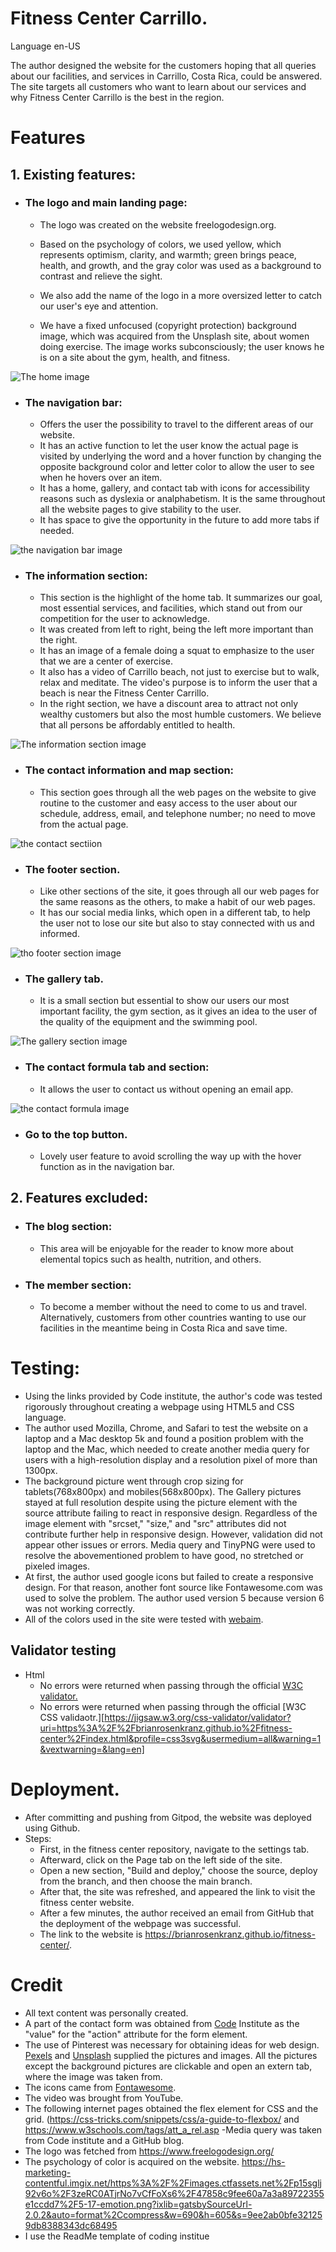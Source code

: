 # Fitness Center Carrillo.

Language en-US

The author designed the website for the customers hoping that all queries about our facilities, and services in Carrillo, Costa Rica, could be answered. The site targets all customers who want to learn about our services and why Fitness Center Carrillo is the best in the region.
# Features
## 1. Existing features:


+   ### The logo and main landing page:

    - The logo was created on the website freelogodesign.org. 
    - Based on the psychology of colors, we used yellow, which represents optimism, clarity, and warmth; green brings peace, health, and growth, and the gray color was used as a background to contrast and relieve the sight. 

    - We also add the name of the logo in a more oversized letter to catch our user's eye and attention. 
    - We have a fixed unfocused (copyright protection) background image, which was acquired from the Unsplash site, about women doing exercise. The image works subconsciously; the user knows he is on a site about the gym, health, and fitness.

![The home image](assets/images/home.png)

+   ### The navigation bar:
    - Offers the user the possibility to travel to the different areas of our website. 
    - It has an active function to let the user know the actual page is visited by underlying the word and a hover function by changing the opposite background color and letter color to allow the user to see when he hovers over an item.
    - It has a home, gallery, and contact tab with icons for accessibility reasons such as dyslexia or analphabetism. It is the same throughout all the website pages to give stability to the user.
    - It has space to give the opportunity in the future to add more tabs if needed.

![the navigation bar image](assets/images/navigation-bar.png)

+   ### The information section:
    - This section is the highlight of the home tab. It summarizes our goal, most essential services, and facilities, which stand out from our competition for the user to acknowledge.
    - It was created from left to right, being the left more important than the right.
    - It has an image of a female doing a squat to emphasize to the user that we are a center of exercise. 
    - It also has a video of Carrillo beach, not just to exercise but to walk, relax and meditate. The video's purpose is to inform the user that a beach is near the Fitness Center Carrillo.
    - In the right section, we have a discount area to attract not only wealthy customers but also the most humble customers. We believe that all persons be affordably entitled to health.           

![The information section image](assets/images/info-section.png)

+   ### The contact information and map section:
    - This section goes through all the web pages on the website to give routine to the customer and easy access to the user about our schedule, address, email, and telephone number; no need to move from the actual page.

![the contact sectiion](assets/images/contact.png)

+   ### The footer section.
    - Like other sections of the site, it goes through all our web pages for the same reasons as the others, to make a habit of our web pages.
    - It has our social media links, which open in a different tab, to help the user not to lose our site but also to stay connected with us and informed.

![tho footer section image](assets/images/footer.png)

+   ### The gallery tab.
    - It is a small section but essential to show our users our most important facility, the gym section, as it gives an idea to the user of the quality of the equipment and the swimming pool.

![The gallery section image](assets/images/gallery.jpg)

+   ### The contact formula tab and section:
    - It allows the user to contact us without opening an email app. 

![the contact formula image](assets/images/contact-form.png)

+   ### Go to the top button. 
    - Lovely user feature to avoid scrolling the way up with the hover function as in the navigation bar.

## 2. Features excluded: 
 - ### The blog section: 
    - This area will be enjoyable for the reader to know more about elemental topics such as health, nutrition, and others.
 - ### The member section:
    - To become a member without the need to come to us and travel. Alternatively, customers from other countries wanting to use our facilities in the meantime being in Costa Rica and save time.
# Testing:
   - Using the links provided by Code institute, the author's code was tested rigorously throughout creating a webpage using HTML5 and CSS language. 
   - The author used Mozilla, Chrome, and Safari to test the website on a laptop and a Mac desktop 5k and found a position problem with the laptop and the Mac, which needed to create another media query for users with a high-resolution display and a resolution pixel of more than 1300px. 
 - The background picture went through crop sizing for tablets(768x800px) and mobiles(568x800px). The Gallery pictures stayed at full resolution despite using the picture element with the source attribute failing to react in responsive design. Regardless of the image element with "srcset," "size," and "src" attributes did not contribute further help in responsive design. However, validation did not appear other issues or errors. Media query and TinyPNG were used to resolve the abovementioned problem to have good, no stretched or pixeled images.
 - At first, the author used google icons but failed to create a responsive design. For that reason, another font source like Fontawesome.com was used to solve the problem. The author used version 5 because version 6 was not working correctly.
  - All of the colors used in the site were tested with [webaim](https://webaim.org/resources/contrastchecker/).
## Validator testing
- Html
    + No errors were returned when passing through the official [W3C validator.](https://validator.w3.org/nu/?showsource=yes&doc=https%3A%2F%2Fbrianrosenkranz.github.io%2Ffitness-center%2F)
    + No errors were returned when passing through the official [W3C CSS validaotr.][https://jigsaw.w3.org/css-validator/validator?uri=https%3A%2F%2Fbrianrosenkranz.github.io%2Ffitness-center%2Findex.html&profile=css3svg&usermedium=all&warning=1&vextwarning=&lang=en]
# Deployment.

- After committing and pushing from Gitpod, the website was deployed using Github.
- Steps:
    - First, in the fitness center repository, navigate to the settings tab. 
    - Afterward, click on the Page tab on the left side of the site. 
    - Open a new section, "Build and deploy," choose the source, deploy from the branch, and then choose the main branch. 
    - After that, the site was refreshed, and appeared the link to visit the fitness center website. 
    - After a few minutes, the author received an email from GitHub that the deployment of the webpage was successful.
    - The link to the website is https://brianrosenkranz.github.io/fitness-center/.

# Credit
- All text content was personally created. 
- A part of the contact form was obtained from [Code]((https://formdump.codeinstitute.net)) Institute as the "value" for the "action" attribute for the form element.
- The use of Pinterest was necessary for obtaining ideas for web design.
[Pexels](https://www.pexels.com/@brian-mora-rosenkranz-394880008/?nc=) and [Unsplash]( https://unsplash.com/) supplied the pictures and images. All the pictures except the background pictures are clickable and open an extern tab, where the image was taken from.
- The icons came from [Fontawesome](https://fontawesome.com/).
- The video was brought from YouTube.
- The following internet pages obtained the flex element for CSS and the grid. (https://css-tricks.com/snippets/css/a-guide-to-flexbox/ and https://www.w3schools.com/tags/att_a_rel.asp
-Media query was taken from Code institute and a GitHub blog.
- The logo was fetched from https://www.freelogodesign.org/
- The psychology of color is acquired on the website. https://hs-marketing-contentful.imgix.net/https%3A%2F%2Fimages.ctfassets.net%2Fp15sglj92v6o%2F3zeRC0ATjrNo7vCfFoXs6%2F47858c9fee60a7a3a89722355e1ccdd7%2F5-17-emotion.png?ixlib=gatsbySourceUrl-2.0.2&auto=format%2Ccompress&w=690&h=605&s=9ee2ab0bfe321259db8388343dc68495
- I use the ReadMe template of coding institue


[def]: https://jigsaw.w3.org/css-validator/validator?uri=https%3A%2F%2Fbrianrosenkranz.github.io%2Ffitness-center%2Findex.html&profile=css3svg&usermedium=all&warning=1&vextwarning=&lang=en
